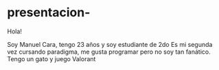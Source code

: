 # presentacion-

Hola!

Soy Manuel Cara,  tengo 23 años y soy estudiante de 2do
Es mi segunda vez cursando paradigma, me gusta programar pero no soy tan fanático.
Tengo un gato y juego Valorant
